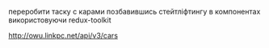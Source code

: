 переробити таску с карами позбавившись стейтліфтингу в компонентах використовуючи redux-toolkit

http://owu.linkpc.net/api/v3/cars